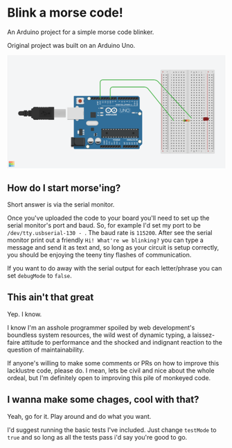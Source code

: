 # Blink a morse code!

An Arduino project for a simple morse code blinker.

Original project was built on an Arduino Uno.

![Circuit diagram for this project](diagram-morse-code-blinker.png)

## How do I start morse'ing?

Short answer is via the serial monitor.

Once you've uploaded the code to your board you'll need to set up the serial monitor's port and baud. So, for example I'd set my port to be `/dev/tty.usbserial-130 - `. The baud rate is `115200`. After see the serial monitor print out a friendly `Hi! What're we blinking?` you can type a message and send it as text and, so long as your circuit is setup correctly, you should be enjoying the teeny tiny flashes of communication.

If you want to do away with the serial output for each letter/phrase you can set `debugMode` to `false`.

## This ain't that great

Yep. I know.

I know I'm an asshole programmer spoiled by web development's boundless system resources, the wild west of dynamic typing, a laissez-faire attitude to performance and the shocked and indignant reaction to the question of maintainability.

If anyone's willing to make some comments or PRs on how to improve this lacklustre code, please do. I mean, lets be civil and nice about the whole ordeal, but I'm definitely open to improving this pile of monkeyed code.

## I wanna make some chages, cool with that?

Yeah, go for it. Play around and do what you want.

I'd suggest running the basic tests I've included. Just change `testMode` to `true` and so long as all the tests pass i'd say you're good to go.
